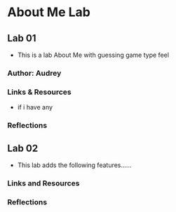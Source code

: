 # About Me Lab

## Lab 01

- This is a lab About Me with guessing game type feel

### Author: Audrey

### Links & Resources

- if i have any

### Reflections

## Lab 02

- This lab adds the following features......

### Links and Resources

### Reflections
